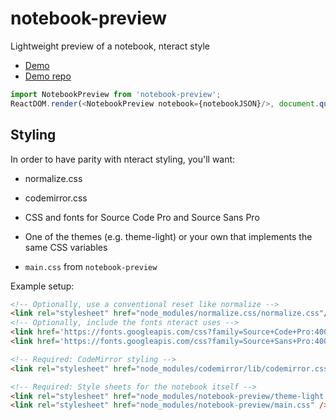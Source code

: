 # notebook-preview

Lightweight preview of a notebook, nteract style

* [Demo](https://nb.surge.sh)
* [Demo repo](https://github.com/rgbkrk/notebook-preview-demo)

```js
import NotebookPreview from 'notebook-preview';
ReactDOM.render(<NotebookPreview notebook={notebookJSON}/>, document.querySelector('nb'));
```

## Styling

In order to have parity with nteract styling, you'll want:

* normalize.css
* codemirror.css

* CSS and fonts for Source Code Pro and Source Sans Pro
* One of the themes (e.g. theme-light) or your own that implements the same CSS variables
* `main.css` from `notebook-preview`

Example setup:

```html
<!-- Optionally, use a conventional reset like normalize -->
<link rel="stylesheet" href="node_modules/normalize.css/normalize.css"/>
<!-- Optionally, include the fonts nteract uses -->
<link href='https://fonts.googleapis.com/css?family=Source+Code+Pro:400,700,300,200,500,600,900' rel='stylesheet' type='text/css'>
<link href='https://fonts.googleapis.com/css?family=Source+Sans+Pro:400,200,200italic,300,300italic,400italic,600,600italic,700,700italic,900,900italic' rel='stylesheet' type='text/css'>

<!-- Required: CodeMirror styling -->
<link rel="stylesheet" href="node_modules/codemirror/lib/codemirror.css"/>

<!-- Required: Style sheets for the notebook itself -->
<link rel="stylesheet" href="node_modules/notebook-preview/theme-light.css" />
<link rel="stylesheet" href="node_modules/notebook-preview/main.css" />
```
